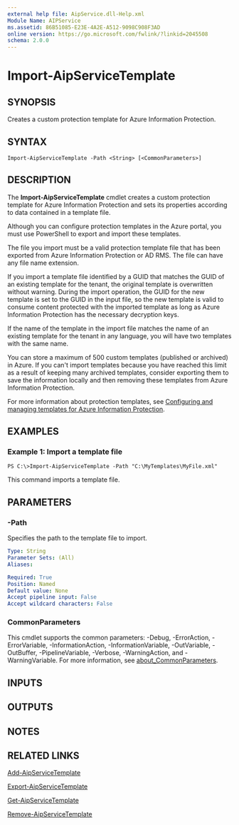 ```yaml
---
external help file: AipService.dll-Help.xml
Module Name: AIPService
ms.assetid: 86B51085-E23E-4A2E-A512-9098C908F3AD
online version: https://go.microsoft.com/fwlink/?linkid=2045508
schema: 2.0.0
---
```


# Import-AipServiceTemplate

## SYNOPSIS
Creates a custom protection template for Azure Information Protection.

## SYNTAX

```
Import-AipServiceTemplate -Path <String> [<CommonParameters>]
```

## DESCRIPTION
The **Import-AipServiceTemplate** cmdlet creates a custom protection template for Azure Information Protection and sets its properties according to data contained in a template file.

Although you can configure protection templates in the Azure portal, you must use PowerShell to export and import these templates.

The file you import must be a valid protection template file that has been exported from Azure Information Protection or AD RMS. The file can have any file name extension.

If you import a template file identified by a GUID that matches the GUID of an existing template for the tenant, the original template is overwritten without warning. During the import operation, the GUID for the new template is set to the GUID in the input file, so the new template is valid to consume content protected with the imported template as long as Azure Information Protection has the necessary decryption keys.

If the name of the template in the import file matches the name of an existing template for the tenant in any language, you will have two templates with the same name.

You can store a maximum of 500 custom templates (published or archived) in Azure. If you can't import templates because you have reached this limit as a result of keeping many archived templates, consider exporting them to save the information locally and then removing these templates from Azure Information Protection.

For more information about protection templates, see [Configuring and managing templates for Azure Information Protection](https://docs.microsoft.com/information-protection/deploy-use/configure-policy-templates).

## EXAMPLES

### Example 1: Import a template file
```
PS C:\>Import-AipServiceTemplate -Path "C:\MyTemplates\MyFile.xml"
```

This command imports a template file.

## PARAMETERS

### -Path
Specifies the path to the template file to import.

```yaml
Type: String
Parameter Sets: (All)
Aliases:

Required: True
Position: Named
Default value: None
Accept pipeline input: False
Accept wildcard characters: False
```

### CommonParameters
This cmdlet supports the common parameters: -Debug, -ErrorAction, -ErrorVariable, -InformationAction, -InformationVariable, -OutVariable, -OutBuffer, -PipelineVariable, -Verbose, -WarningAction, and -WarningVariable. For more information, see [about_CommonParameters](https://go.microsoft.com/fwlink/?LinkID=113216).

## INPUTS

## OUTPUTS

## NOTES

## RELATED LINKS

[Add-AipServiceTemplate](./Add-AipServiceTemplate.md)

[Export-AipServiceTemplate](./Export-AipServiceTemplate.md)

[Get-AipServiceTemplate](./Get-AipServiceTemplate.md)

[Remove-AipServiceTemplate](./Remove-AipServiceTemplate.md)
